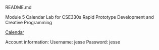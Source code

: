 README.md

Module 5 Calendar Lab for CSE330s Rapid Prototype Development and Creative Programming

[Calendar](jessehuang.me/calendar)

Account information: Username: jesse Password: jesse